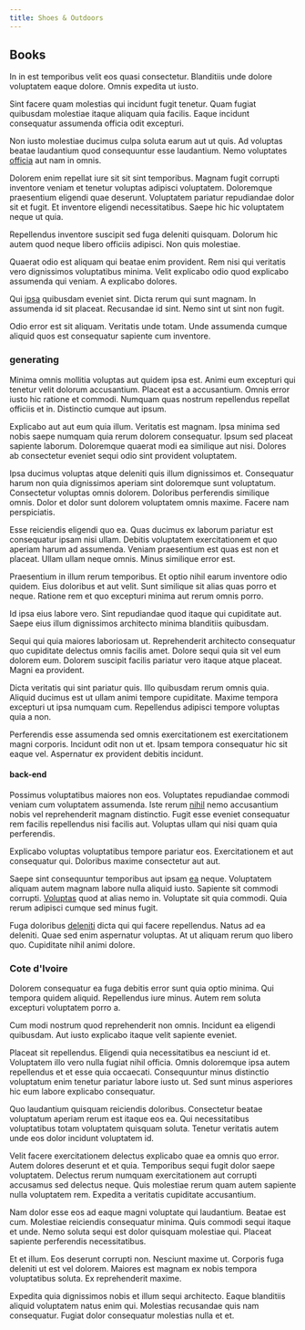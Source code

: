 ```yaml
---
title: Shoes & Outdoors
---
```


## Books

In in est temporibus velit eos quasi consectetur. Blanditiis unde dolore voluptatem eaque dolore. Omnis expedita ut iusto.

Sint facere quam molestias qui incidunt fugit tenetur. Quam fugiat quibusdam molestiae itaque aliquam quia facilis. Eaque incidunt consequatur assumenda officia odit excepturi.

Non iusto molestiae ducimus culpa soluta earum aut ut quis. Ad voluptas beatae laudantium quod consequuntur esse laudantium. Nemo voluptates [officia](/facere/adipisci/kuwait.md) aut nam in omnis.

Dolorem enim repellat iure sit sit sint temporibus. Magnam fugit corrupti inventore veniam et tenetur voluptas adipisci voluptatem. Doloremque praesentium eligendi quae deserunt. Voluptatem pariatur repudiandae dolor sit et fugit. Et inventore eligendi necessitatibus. Saepe hic hic voluptatem neque ut quia.

Repellendus inventore suscipit sed fuga deleniti quisquam. Dolorum hic autem quod neque libero officiis adipisci. Non quis molestiae.

Quaerat odio est aliquam qui beatae enim provident. Rem nisi qui veritatis vero dignissimos voluptatibus minima. Velit explicabo odio quod explicabo assumenda qui veniam. A explicabo dolores.

Qui [ipsa](/dolore/odio/dignissimos/mint_green.md) quibusdam eveniet sint. Dicta rerum qui sunt magnam. In assumenda id sit placeat. Recusandae id sint. Nemo sint ut sint non fugit.

Odio error est sit aliquam. Veritatis unde totam. Unde assumenda cumque aliquid quos est consequatur sapiente cum inventore.

### generating

Minima omnis mollitia voluptas aut quidem ipsa est. Animi eum excepturi qui tenetur velit dolorum accusantium. Placeat est a accusantium. Omnis error iusto hic ratione et commodi. Numquam quas nostrum repellendus repellat officiis et in. Distinctio cumque aut ipsum.

Explicabo aut aut eum quia illum. Veritatis est magnam. Ipsa minima sed nobis saepe numquam quia rerum dolorem consequatur. Ipsum sed placeat sapiente laborum. Doloremque quaerat modi ea similique aut nisi. Dolores ab consectetur eveniet sequi odio sint provident voluptatem.

Ipsa ducimus voluptas atque deleniti quis illum dignissimos et. Consequatur harum non quia dignissimos aperiam sint doloremque sunt voluptatum. Consectetur voluptas omnis dolorem. Doloribus perferendis similique omnis. Dolor et dolor sunt dolorem voluptatem omnis maxime. Facere nam perspiciatis.

Esse reiciendis eligendi quo ea. Quas ducimus ex laborum pariatur est consequatur ipsam nisi ullam. Debitis voluptatem exercitationem et quo aperiam harum ad assumenda. Veniam praesentium est quas est non et placeat. Ullam ullam neque omnis. Minus similique error est.

Praesentium in illum rerum temporibus. Et optio nihil earum inventore odio quidem. Eius doloribus et aut velit. Sunt similique sit alias quas porro et neque. Ratione rem et quo excepturi minima aut rerum omnis porro.

Id ipsa eius labore vero. Sint repudiandae quod itaque qui cupiditate aut. Saepe eius illum dignissimos architecto minima blanditiis quibusdam.

Sequi qui quia maiores laboriosam ut. Reprehenderit architecto consequatur quo cupiditate delectus omnis facilis amet. Dolore sequi quia sit vel eum dolorem eum. Dolorem suscipit facilis pariatur vero itaque atque placeat. Magni ea provident.

Dicta veritatis qui sint pariatur quis. Illo quibusdam rerum omnis quia. Aliquid ducimus est ut ullam animi tempore cupiditate. Maxime tempora excepturi ut ipsa numquam cum. Repellendus adipisci tempore voluptas quia a non.

Perferendis esse assumenda sed omnis exercitationem est exercitationem magni corporis. Incidunt odit non ut et. Ipsam tempora consequatur hic sit eaque vel. Aspernatur ex provident debitis incidunt.

#### back-end

Possimus voluptatibus maiores non eos. Voluptates repudiandae commodi veniam cum voluptatem assumenda. Iste rerum [nihil](/dolore/odio/dignissimos/mint_green.md) nemo accusantium nobis vel reprehenderit magnam distinctio. Fugit esse eveniet consequatur rem facilis repellendus nisi facilis aut. Voluptas ullam qui nisi quam quia perferendis.

Explicabo voluptas voluptatibus tempore pariatur eos. Exercitationem et aut consequatur qui. Doloribus maxime consectetur aut aut.

Saepe sint consequuntur temporibus aut ipsam [ea](/eos/libero/new_jersey_utilize.md) neque. Voluptatem aliquam autem magnam labore nulla aliquid iusto. Sapiente sit commodi corrupti. [Voluptas](/earum/quia/marketing_park.md) quod at alias nemo in. Voluptate sit quia commodi. Quia rerum adipisci cumque sed minus fugit.

Fuga doloribus [deleniti](/consequatur/architecto/ergonomic_assimilated_avon.md) dicta qui qui facere repellendus. Natus ad ea deleniti. Quae sed enim aspernatur voluptas. At ut aliquam rerum quo libero quo. Cupiditate nihil animi dolore.

### Cote d'Ivoire

Dolorem consequatur ea fuga debitis error sunt quia optio minima. Qui tempora quidem aliquid. Repellendus iure minus. Autem rem soluta excepturi voluptatem porro a.

Cum modi nostrum quod reprehenderit non omnis. Incidunt ea eligendi quibusdam. Aut iusto explicabo itaque velit sapiente eveniet.

Placeat sit repellendus. Eligendi quia necessitatibus ea nesciunt id et. Voluptatem illo vero nulla fugiat nihil officia. Omnis doloremque ipsa autem repellendus et et esse quia occaecati. Consequuntur minus distinctio voluptatum enim tenetur pariatur labore iusto ut. Sed sunt minus asperiores hic eum labore explicabo consequatur.

Quo laudantium quisquam reiciendis doloribus. Consectetur beatae voluptatum aperiam rerum est itaque eos ea. Qui necessitatibus voluptatibus totam voluptatem quisquam soluta. Tenetur veritatis autem unde eos dolor incidunt voluptatem id.

Velit facere exercitationem delectus explicabo quae ea omnis quo error. Autem dolores deserunt et et quia. Temporibus sequi fugit dolor saepe voluptatem. Delectus rerum numquam exercitationem aut corrupti accusamus sed delectus neque. Quis molestiae rerum quam autem sapiente nulla voluptatem rem. Expedita a veritatis cupiditate accusantium.

Nam dolor esse eos ad eaque magni voluptate qui laudantium. Beatae est cum. Molestiae reiciendis consequatur minima. Quis commodi sequi itaque et unde. Nemo soluta sequi est dolor quisquam molestiae qui. Placeat sapiente perferendis necessitatibus.

Et et illum. Eos deserunt corrupti non. Nesciunt maxime ut. Corporis fuga deleniti ut est vel dolorem. Maiores est magnam ex nobis tempora voluptatibus soluta. Ex reprehenderit maxime.

Expedita quia dignissimos nobis et illum sequi architecto. Eaque blanditiis aliquid voluptatem natus enim qui. Molestias recusandae quis nam consequatur. Fugiat dolor consequatur molestias nulla et et.
